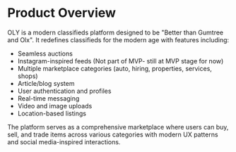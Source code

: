 # Product Overview

OLY is a modern classifieds platform designed to be "Better than Gumtree and Olx". It redefines classifieds for the modern age with features including:

- Seamless auctions
- Instagram-inspired feeds (Not part of MVP- still at MVP stage for now)
- Multiple marketplace categories (auto, hiring, properties, services, shops)
- Article/blog system
- User authentication and profiles
- Real-time messaging
- Video and image uploads
- Location-based listings

The platform serves as a comprehensive marketplace where users can buy, sell, and trade items across various categories with modern UX patterns and social media-inspired interactions.
